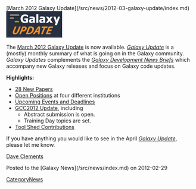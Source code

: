 <div class='newsItemHeader'>[March 2012 Galaxy Update](/src/news/2012-03-galaxy-update/index.md)</div>

<div class='right'><a href='/src/galaxy-updates/2012-03/index.md'><img src="/src/images/logos/GalaxyUpdate200.png" alt="March 2012 Galaxy Update" width=150 /></a></div>

The [March 2012 Galaxy Update](/src/galaxy-updates/2012-03/index.md) is now available.  *[Galaxy Update](/src/galaxy-updates/index.md)* is a (mostly) monthly summary of what is going on in the Galaxy community.  *Galaxy Updates* complements the *[Galaxy Development News Briefs](/src/docs/index.md)* which accompany new Galaxy releases and focus on Galaxy code updates.

**Highlights:**

* [28 New Papers](/src/galaxy-updates/2012-03/index.md#new-papers)
* [Open Positions](/src/galaxy-updates/2012-03/index.md#whos-hiring) at four different institutions
* [Upcoming Events and Deadlines](/src/galaxy-updates/2012-03/index.md#upcoming-events-and-deadlines)
* [GCC2012 Update](/src/galaxy-updates/2012-03/index.md#gcc2012-update), including
  * Abstract submission is open.
  * Training Day topics are set.
* [Tool Shed Contributions](/src/galaxy-updates/2012-03/index.md#toolshed-contributions)

If you have anything you would like to see in the April *[Galaxy Update](/src/galaxy-updates/index.md)*, please let me know.

[Dave Clements](/src/dave-clements/index.md)

<div class='newsItemFooter'>Posted to the [Galaxy News](/src/news/index.md) on 2012-02-29 </div>

[CategoryNews](/src/category-news/index.md)
